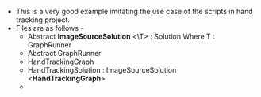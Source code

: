 - This is a very good example imitating the use case of the scripts in hand tracking project.
- Files are as follows -
	- Abstract **ImageSourceSolution** <\T> : Solution Where T : GraphRunner
	- Abstract GraphRunner
	- HandTrackingGraph
	- HandTrackingSolution : ImageSourceSolution \<**HandTrackingGraph**\>
	- 